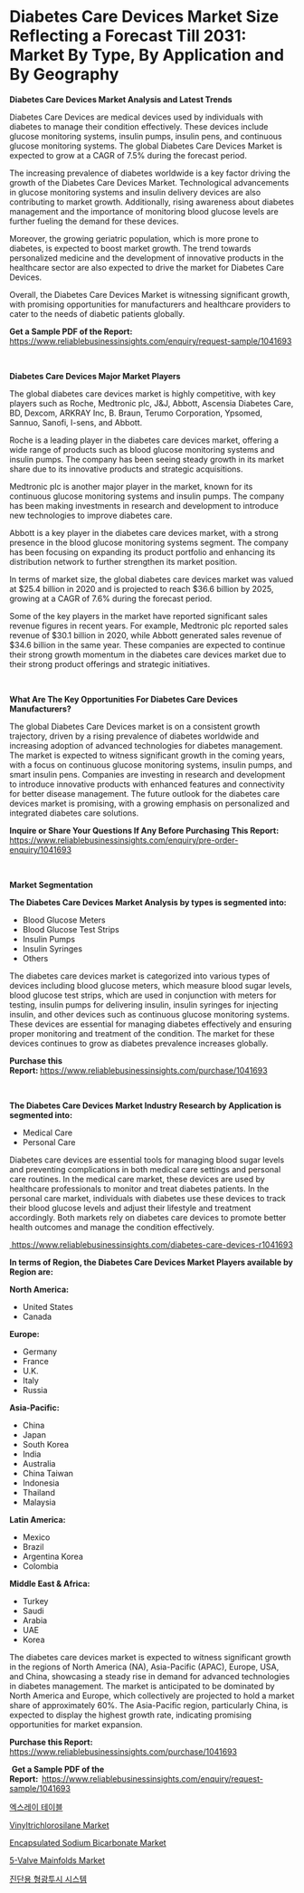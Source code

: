 <p><h1>Diabetes Care Devices Market Size Reflecting a Forecast Till 2031: Market By Type, By Application and By Geography</h1></p><p><strong>Diabetes Care Devices Market Analysis and Latest Trends</strong></p>
<p><p>Diabetes Care Devices are medical devices used by individuals with diabetes to manage their condition effectively. These devices include glucose monitoring systems, insulin pumps, insulin pens, and continuous glucose monitoring systems. The global Diabetes Care Devices Market is expected to grow at a CAGR of 7.5% during the forecast period.</p><p>The increasing prevalence of diabetes worldwide is a key factor driving the growth of the Diabetes Care Devices Market. Technological advancements in glucose monitoring systems and insulin delivery devices are also contributing to market growth. Additionally, rising awareness about diabetes management and the importance of monitoring blood glucose levels are further fueling the demand for these devices.</p><p>Moreover, the growing geriatric population, which is more prone to diabetes, is expected to boost market growth. The trend towards personalized medicine and the development of innovative products in the healthcare sector are also expected to drive the market for Diabetes Care Devices.</p><p>Overall, the Diabetes Care Devices Market is witnessing significant growth, with promising opportunities for manufacturers and healthcare providers to cater to the needs of diabetic patients globally.</p></p>
<p><strong>Get a Sample PDF of the Report:&nbsp;</strong> <a href="https://www.reliablebusinessinsights.com/enquiry/request-sample/1041693">https://www.reliablebusinessinsights.com/enquiry/request-sample/1041693</a></p>
<p>&nbsp;</p>
<p><strong>Diabetes Care Devices Major Market Players</strong></p>
<p><p>The global diabetes care devices market is highly competitive, with key players such as Roche, Medtronic plc, J&J, Abbott, Ascensia Diabetes Care, BD, Dexcom, ARKRAY Inc, B. Braun, Terumo Corporation, Ypsomed, Sannuo, Sanofi, I-sens, and Abbott.</p><p>Roche is a leading player in the diabetes care devices market, offering a wide range of products such as blood glucose monitoring systems and insulin pumps. The company has been seeing steady growth in its market share due to its innovative products and strategic acquisitions.</p><p>Medtronic plc is another major player in the market, known for its continuous glucose monitoring systems and insulin pumps. The company has been making investments in research and development to introduce new technologies to improve diabetes care.</p><p>Abbott is a key player in the diabetes care devices market, with a strong presence in the blood glucose monitoring systems segment. The company has been focusing on expanding its product portfolio and enhancing its distribution network to further strengthen its market position.</p><p>In terms of market size, the global diabetes care devices market was valued at $25.4 billion in 2020 and is projected to reach $36.6 billion by 2025, growing at a CAGR of 7.6% during the forecast period. </p><p>Some of the key players in the market have reported significant sales revenue figures in recent years. For example, Medtronic plc reported sales revenue of $30.1 billion in 2020, while Abbott generated sales revenue of $34.6 billion in the same year. These companies are expected to continue their strong growth momentum in the diabetes care devices market due to their strong product offerings and strategic initiatives.</p></p>
<p>&nbsp;</p>
<p><strong>What Are The Key Opportunities For Diabetes Care Devices Manufacturers?</strong></p>
<p><p>The global Diabetes Care Devices market is on a consistent growth trajectory, driven by a rising prevalence of diabetes worldwide and increasing adoption of advanced technologies for diabetes management. The market is expected to witness significant growth in the coming years, with a focus on continuous glucose monitoring systems, insulin pumps, and smart insulin pens. Companies are investing in research and development to introduce innovative products with enhanced features and connectivity for better disease management. The future outlook for the diabetes care devices market is promising, with a growing emphasis on personalized and integrated diabetes care solutions.</p></p>
<p><strong>Inquire or Share Your Questions If Any Before Purchasing This Report:</strong> <a href="https://www.reliablebusinessinsights.com/enquiry/pre-order-enquiry/1041693">https://www.reliablebusinessinsights.com/enquiry/pre-order-enquiry/1041693</a></p>
<p>&nbsp;</p>
<p><strong>Market Segmentation</strong></p>
<p><strong>The Diabetes Care Devices Market Analysis by types is segmented into:</strong></p>
<p><ul><li>Blood Glucose Meters</li><li>Blood Glucose Test Strips</li><li>Insulin Pumps</li><li>Insulin Syringes</li><li>Others</li></ul></p>
<p><p>The diabetes care devices market is categorized into various types of devices including blood glucose meters, which measure blood sugar levels, blood glucose test strips, which are used in conjunction with meters for testing, insulin pumps for delivering insulin, insulin syringes for injecting insulin, and other devices such as continuous glucose monitoring systems. These devices are essential for managing diabetes effectively and ensuring proper monitoring and treatment of the condition. The market for these devices continues to grow as diabetes prevalence increases globally.</p></p>
<p><strong>Purchase this Report:&nbsp;</strong><a href="https://www.reliablebusinessinsights.com/purchase/1041693">https://www.reliablebusinessinsights.com/purchase/1041693</a></p>
<p>&nbsp;</p>
<p><strong>The Diabetes Care Devices Market Industry Research by Application is segmented into:</strong></p>
<p><ul><li>Medical Care</li><li>Personal Care</li></ul></p>
<p><p>Diabetes care devices are essential tools for managing blood sugar levels and preventing complications in both medical care settings and personal care routines. In the medical care market, these devices are used by healthcare professionals to monitor and treat diabetes patients. In the personal care market, individuals with diabetes use these devices to track their blood glucose levels and adjust their lifestyle and treatment accordingly. Both markets rely on diabetes care devices to promote better health outcomes and manage the condition effectively.</p></p>
<p><a href="https://www.reliablebusinessinsights.com/diabetes-care-devices-r1041693">&nbsp;https://www.reliablebusinessinsights.com/diabetes-care-devices-r1041693</a></p>
<p><strong>In terms of Region, the Diabetes Care Devices Market Players available by Region are:</strong></p>
<p>
    <p> <strong> North America: </strong>
        <ul>
            <li>United States</li>
            <li>Canada</li>
        </ul>
        </p> 
    <p> <strong> Europe: </strong>
        <ul>
            <li>Germany</li>
            <li>France</li>
            <li>U.K.</li>
            <li>Italy</li>
            <li>Russia</li>
        </ul>
        </p> 
    <p> <strong> Asia-Pacific: </strong>
        <ul>
            <li>China</li>
            <li>Japan</li>
            <li>South Korea</li>
            <li>India</li>
            <li>Australia</li>
            <li>China Taiwan</li>
            <li>Indonesia</li>
            <li>Thailand</li>
            <li>Malaysia</li>
        </ul>
        </p> 
    <p> <strong> Latin America: </strong>
        <ul>
            <li>Mexico</li>
            <li>Brazil</li>
            <li>Argentina Korea</li>
            <li>Colombia</li>
        </ul>
        </p> 
    <p> <strong> Middle East & Africa: </strong>
        <ul>
            <li>Turkey</li>
            <li>Saudi</li>
            <li>Arabia</li>
            <li>UAE</li>
            <li>Korea</li>
        </ul>
    </p>
    </p>
<p><p>The diabetes care devices market is expected to witness significant growth in the regions of North America (NA), Asia-Pacific (APAC), Europe, USA, and China, showcasing a steady rise in demand for advanced technologies in diabetes management. The market is anticipated to be dominated by North America and Europe, which collectively are projected to hold a market share of approximately 60%. The Asia-Pacific region, particularly China, is expected to display the highest growth rate, indicating promising opportunities for market expansion.</p></p>
<p><strong>Purchase this Report: </strong><a href="https://www.reliablebusinessinsights.com/purchase/1041693">https://www.reliablebusinessinsights.com/purchase/1041693</a></p>
<p>&nbsp;<strong>Get a Sample PDF of the Report:&nbsp;&nbsp;</strong><a href="https://www.reliablebusinessinsights.com/enquiry/request-sample/1041693">https://www.reliablebusinessinsights.com/enquiry/request-sample/1041693</a></p>
<p><strong></strong></p>
<p><p><a href="https://github.com/JeromeRtyau89966/Market-Research-Report-List-2/blob/main/2551054180974.md">엑스레이 테이블</a></p><p><a href="https://www.linkedin.com/pulse/insights-vinyltrichlorosilane-industry-market-financial-nv6fc?trackingId=emneH0nRFsfcWAUKC4R2hQ%3D%3D">Vinyltrichlorosilane Market</a></p><p><a href="https://www.linkedin.com/pulse/encapsulated-sodium-bicarbonate-market-outlook-complete-tc74c?trackingId=Nti9%2F5svzmkg23a6sc7ikA%3D%3D">Encapsulated Sodium Bicarbonate Market</a></p><p><a href="https://github.com/abdelrhmankishk22/Market-Research-Report-List-5/blob/main/5-valve-mainfolds-market.md">5-Valve Mainfolds Market</a></p><p><a href="https://github.com/TimmyMann6767/Market-Research-Report-List-2/blob/main/6137990180973.md">진단용 형광투시 시스템</a></p></p>